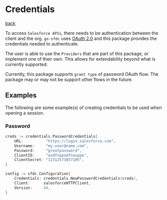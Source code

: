 # Credentials
[back](../README.md)

To access `Salesforce APIs`, there needs to be authentication between the client and the org.  `go-sfdc` uses [OAuth 2.0](https://help.salesforce.com/articleView?id=remoteaccess_oauth_web_server_flow.htm&type=5) and this package provides the credentials needed to authenticate.

The user is able to use the `Providers` that are part of this package, or implement one of their own.  This allows for extendability beyond what is currently supported.

Currently, this package supports `grant type` of password OAuth flow.  The package may or may not be support other flows in the future.
## Examples
The following are some example(s) of creating credentials to be used when opening a session.
### Password
```go
creds := credentials.PasswordCredentials{
	URL:          "https://login.salesforce.com",
	Username:     "my.user@name.com",
	Password:     "greatpassword",
	ClientID:     "asdfnapodfnavppe",
	ClientSecret: "12312573857105",
}

config := sfdc.Configuration{
	Credentials: credentials.NewPasswordCredentials(creds),
	Client:      salesforceHTTPClient,
	Version:     44,
}
```
